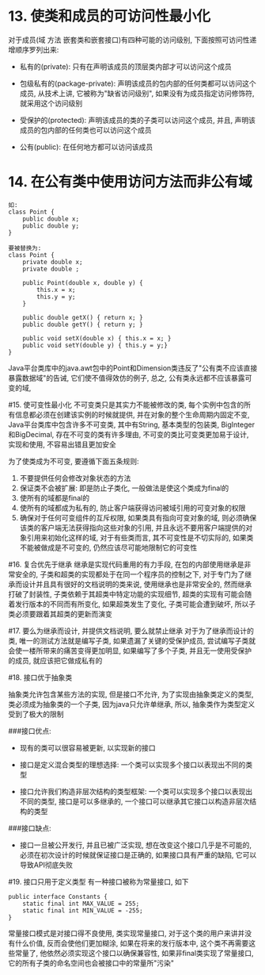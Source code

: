 # 13. 使类和成员的可访问性最小化
对于成员(域 方法 嵌套类和嵌套接口)有四种可能的访问级别, 下面按照可访问性递增顺序罗列出来:

* 私有的(private): 只有在声明该成员的顶层类内部才可以访问这个成员

* 包级私有的(package-private): 声明该成员的包内部的任何类都可以访问这个成员, 从技术上讲, 它被称为"缺省访问级别", 如果没有为成员指定访问修饰符, 就采用这个访问级别

* 受保护的(protected): 声明该成员的类的子类可以访问这个成员, 并且, 声明该成员的包内部的任何类也可以访问这个成员

* 公有(public): 在任何地方都可以访问该成员

# 14. 在公有类中使用访问方法而非公有域

	如:
	class Point {
		public double x;
		public double y;
	}
	
	要被替换为:
	class Point {
		private double x;
		private double ;

		public Point(double x, double y) {
			this.x = x;
			this.y = y;
		}
		
		public double getX() { return x; }
		public double getY() { return y; }

		public void setX(double x) { this.x = x; }
		public void setY(double y) { this.y = y;}
	}

Java平台类库中的java.awt包中的Point和Dimension类违反了"公有类不应该直接暴露数据域"的告诫, 它们使不值得效仿的例子, 总之, 公有类永远都不应该暴露可变的域,

#15. 使可变性最小化
不可变类只是其实力不能被修改的类, 每个实例中包含的所有信息都必须在创建该实例的时候就提供, 并在对象的整个生命周期内固定不变, Java平台类库中包含许多不可变类, 其中有String, 基本类型的包装类, BigInteger和BigDecimal, 存在不可变的类有许多理由, 不可变的类比可变类更加易于设计, 实现和使用, 不容易出错且更加安全

为了使类成为不可变, 要遵循下面五条规则:
1. 不要提供任何会修改对象状态的方法
2. 保证类不会被扩展: 即是防止子类化, 一般做法是使这个类成为final的
3. 使所有的域都是final的
4. 使所有的域都成为私有的, 防止客户端获得访问被域引用的可变对象的权限
5. 确保对于任何可变组件的互斥权限, 如果类具有指向可变对象的域, 则必须确保该类的客户端无法获得指向这些对象的引用, 并且永远不要用客户端提供的对象引用来初始化这样的域, 对于有些类而言, 其不可变性是不切实际的, 如果类不能被做成是不可变的, 仍然应该尽可能地限制它的可变性

#16. 复合优先于继承
继承是实现代码重用的有力手段, 在包的内部使用继承是非常安全的, 子类和超类的实现都处于在同一个程序员的控制之下, 对于专门为了继承而设计并且具有很好的文档说明的类来说, 使用继承也是非常安全的, 然而继承打破了封装性, 子类依赖于其超类中特定功能的实现细节, 超类的实现有可能会随着发行版本的不同而有所变化, 如果超类发生了变化, 子类可能会遭到破坏, 所以子类必须要跟着其超类的更新而演变

#17. 要么为继承而设计, 并提供文档说明, 要么就禁止继承
对于为了继承而设计的类, 唯一的测试方法就是编写子类, 如果遗漏了关键的受保护成员, 尝试编写子类就会使一楼所带来的痛苦变得更加明显, 如果编写了多个子类, 并且无一使用受保护的成员, 就应该把它做成私有的

#18. 接口优于抽象类

抽象类允许包含某些方法的实现, 但是接口不允许, 为了实现由抽象类定义的类型, 类必须成为抽象类的一个子类, 因为java只允许单继承, 所以, 抽象类作为类型定义受到了极大的限制

###接口优点:
* 现有的类可以很容易被更新, 以实现新的接口

* 接口是定义混合类型的理想选择: 一个类可以实现多个接口以表现出不同的类型

* 接口允许我们构造非层次结构的类型框架: 一个类可以实现多个接口以表现出不同的类型, 接口是可以多继承的, 一个接口可以继承其它接口以构造非层次结构的类型

###接口缺点:
* 接口一旦被公开发行, 并且已被广泛实现, 想在改变这个接口几乎是不可能的, 必须在初次设计的时候就保证接口是正确的, 如果接口具有严重的缺陷, 它可以导致API彻底失败

#19. 接口只用于定义类型
有一种接口被称为常量接口, 如下

	public interface Constants {
		static final int MAX_VALUE = 255;
		static final int MIN_VALUE = -255;
	}

常量接口模式是对接口得不良使用, 类实现常量接口, 对于这个类的用户来讲并没有什么价值, 反而会使他们更加糊涂, 如果在将来的发行版本中, 这个类不再需要这些常量了, 他依然必须实现这个接口以确保兼容性, 如果非final类实现了常量接口, 它的所有子类的命名空间也会被接口中的常量所"污染"
